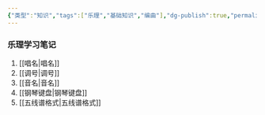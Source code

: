 ```yaml
---
{"类型":"知识","tags":["乐理","基础知识","编曲"],"dg-publish":true,"permalink":"//","dgPassFrontmatter":true}
---
```



### 乐理学习笔记
1. [[唱名\|唱名]]
2. [[调号\|调号]]
3. [[音名\|音名]]
4. [[钢琴键盘\|钢琴键盘]]
5. [[五线谱格式\|五线谱格式]]